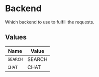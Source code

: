 # Backend

Which backend to use to fulfill the requests.


## Values

| Name     | Value    |
| -------- | -------- |
| `SEARCH` | SEARCH   |
| `CHAT`   | CHAT     |